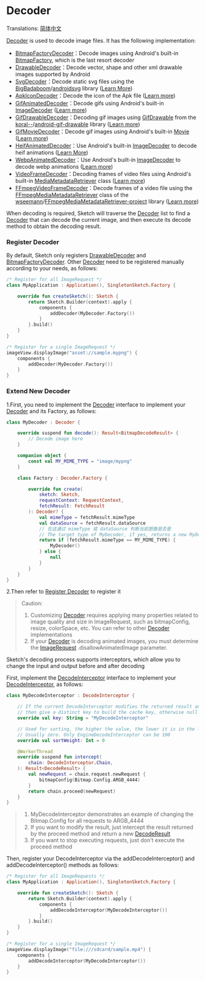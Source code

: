 # Decoder

Translations: [简体中文](decode_zh.md)

[Decoder] is used to decode image files. It has the following implementation:

* [BitmapFactoryDecoder][BitmapFactoryDecoder]：Decode images using Android's
  built-in [BitmapFactory], which is the last resort decoder
* [DrawableDecoder][DrawableDecoder]：Decode vector, shape and other xml drawable images supported by
  Android
* [SvgDecoder][SvgDecoder]：Decode static svg files using the [BigBadaboom]/[androidsvg]
  library ([Learn More](svg.md))
* [ApkIconDecoder][ApkIconDecoder]：Decode the icon of the Apk
  file ([Learn more](apk_app_icon.md#displays-an-icon-for-the-apk-file))
* [GifAnimatedDecoder][GifAnimatedDecoder]：Decode gifs using Android's
  built-in [ImageDecoder] ([Learn more](animated_image.md))
* [GifDrawableDecoder][GifDrawableDecoder]：Decoding gif images using [GifDrawable] from
  the [koral--]/[android-gif-drawable] library ([Learn more](animated_image.md))
* [GifMovieDecoder][GifMovieDecoder]：Decode gif images using Android's
  built-in [Movie] ([Learn more](animated_image.md))
* [HeifAnimatedDecoder][HeifAnimatedDecoder]：Use Android's built-in [ImageDecoder] to decode heif
  animations ([Learn More](animated_image.md))
* [WebpAnimatedDecoder][WebpAnimatedDecoder]：Use Android's built-in [ImageDecoder] to decode webp
  animations ([Learn more](animated_image.md))
* [VideoFrameDecoder][VideoFrameDecoder]：Decoding frames of video files using Android's
  built-in [MediaMetadataRetriever] class ([Learn more](video_frame.md))
* [FFmpegVideoFrameDecoder][FFmpegVideoFrameDecoder]：Decode frames of a video file using
  the [FFmpegMediaMetadataRetriever] class of the [wseemann]/[FFmpegMediaMetadataRetriever-project]
  library ([Learn more](video_frame.md))

When decoding is required, Sketch will traverse the [Decoder] list to find a [Decoder] that can
decode the current image, and then execute its decode method to obtain the decoding result.

### Register Decoder

By default, Sketch only registers [DrawableDecoder] and [BitmapFactoryDecoder]. Other [Decoder] need
to be registered manually according to your needs, as follows:

```kotlin
/* Register for all ImageRequest */
class MyApplication : Application(), SingletonSketch.Factory {

    override fun createSketch(): Sketch {
        return Sketch.Builder(context).apply {
            components {
                addDecoder(MyDecoder.Factory())
            }
        }.build()
    }
}

/* Register for a single ImageRequest */
imageView.displayImage("asset://sample.mypng") {
    components {
        addDecoder(MyDecoder.Factory())
    }
}
```

### Extend New Decoder

1.First, you need to implement the [Decoder] interface to implement your [Decoder] and its Factory,
as follows:

```kotlin
class MyDecoder : Decoder {

    override suspend fun decode(): Result<BitmapDecodeResult> {
        // Decode image here
    }

    companion object {
        const val MY_MIME_TYPE = "image/mypng"
    }

    class Factory : Decoder.Factory {

        override fun create(
            sketch: Sketch,
            requestContext: RequestContext,
            fetchResult: FetchResult
        ): Decoder? {
            val mimeType = fetchResult.mimeType
            val dataSource = fetchResult.dataSource
            // 在这通过 mimeType 或 dataSource 判断当前图像是否是
            // The target type of MyDecoder, if yes, returns a new MyDecoder
            return if (fetchResult.mimeType == MY_MIME_TYPE) {
                MyDecoder()
            } else {
                null
            }
        }
    }
}
```

2.Then refer to [Register Decoder](#Register-Decoder) to register it

> Caution:
> 1. Customizing [Decoder] requires applying many properties related to image quality and size in
     ImageRequest, such as bitmapConfig, resize, colorSpace, etc. You can refer to other [Decoder]
     implementations
> 2. If your [Decoder] is decoding animated images, you must determine the [ImageRequest]
     .disallowAnimatedImage parameter.




Sketch's decoding process supports interceptors, which allow you to change the input and output
before and after decoding

First, implement the [DecodeInterceptor] interface to implement your [DecodeInterceptor], as
follows:

```kotlin
class MyDecodeInterceptor : DecodeInterceptor {

    // If the current DecodeInterceptor modifies the returned result and is only used for partial requests, 
    // then give a distinct key to build the cache key, otherwise null is fine
    override val key: String = "MyDecodeInterceptor"

    // Used for sorting, the higher the value, the lower it is in the list. The value range is 0 ~ 100. 
    // Usually zero. Only EngineDecodeInterceptor can be 100
    override val sortWeight: Int = 0

    @WorkerThread
    override suspend fun intercept(
        chain: DecodeInterceptor.Chain,
    ): Result<DecodeResult> {
        val newRequest = chain.request.newRequest {
            bitmapConfig(Bitmap.Config.ARGB_4444)
        }
        return chain.proceed(newRequest)
    }
}
```

> 1. MyDecodeInterceptor demonstrates an example of changing the Bitmap.Config for all
     requests to ARGB_4444
> 2. If you want to modify the result, just intercept the result returned by the proceed method and
     return a new [DecodeResult]
> 3. If you want to stop executing requests, just don't execute the proceed method

Then, register your DecodeInterceptor via the addDecodeInterceptor() and
addDecodeInterceptor() methods as follows:

```kotlin
/* Register for all ImageRequests */
class MyApplication : Application(), SingletonSketch.Factory {

    override fun createSketch(): Sketch {
        return Sketch.Builder(context).apply {
            components {
                addDecodeInterceptor(MyDecodeInterceptor())
            }
        }.build()
    }
}

/* Register for a single ImageRequest */
imageView.displayImage("file:///sdcard/sample.mp4") {
    components {
        addDecodeInterceptor(MyDecodeInterceptor())
    }
}
```

[comment]: <> (classs)

[Decoder]: ../../sketch-core/src/commonMain/kotlin/com/github/panpf/sketch/decode/Decoder.kt

[Image]: ../../sketch-core/src/commonMain/kotlin/com/github/panpf/sketch/Image.kt

[FetchResult]: ../../sketch-core/src/commonMain/kotlin/com/github/panpf/sketch/fetch/FetchResult.kt

[BitmapFactoryDecoder]: ../../sketch-core/src/commonMain/kotlin/com/github/panpf/sketch/decode/internal/BitmapFactoryDecoder.kt

[DrawableDecoder]: ../../sketch-core/src/commonMain/kotlin/com/github/panpf/sketch/decode/internal/DrawableDecoder.kt

[FFmpegVideoFrameDecoder]: ../../sketch-video-ffmpeg/src/main/kotlin/com/github/panpf/sketch/decode/FFmpegVideoFrameDecoder.kt

[ApkIconDecoder]: ../../sketch-extensions-core/src/main/kotlin/com/github/panpf/sketch/decode/ApkIconDecoder.kt

[VideoFrameDecoder]: ../../sketch-video/src/main/kotlin/com/github/panpf/sketch/decode/VideoFrameDecoder.kt

[SvgDecoder]: ../../sketch-svg/src/main/kotlin/com/github/panpf/sketch/decode/SvgDecoder.kt

[DrawableDecoder]: ../../sketch-core/src/commonMain/kotlin/com/github/panpf/sketch/decode/internal/DrawableDecoder.kt

[GifAnimatedDecoder]: ../../sketch-animated/src/main/kotlin/com/github/panpf/sketch/decode/GifAnimatedDecoder.kt

[HeifAnimatedDecoder]: ../../sketch-animated/src/main/kotlin/com/github/panpf/sketch/decode/HeifAnimatedDecoder.kt

[WebpAnimatedDecoder]: ../../sketch-animated/src/main/kotlin/com/github/panpf/sketch/decode/WebpAnimatedDecoder.kt

[GifDrawableDecoder]: ../../sketch-animated-koralgif/src/main/kotlin/com/github/panpf/sketch/decode/GifDrawableDecoder.kt

[GifMovieDecoder]: ../../sketch-animated/src/main/kotlin/com/github/panpf/sketch/decode/GifMovieDecoder.kt

[ImageRequest]: ../../sketch-core/src/commonMain/kotlin/com/github/panpf/sketch/request/ImageRequest.kt

[wseemann]: https://github.com/wseemann

[FFmpegMediaMetadataRetriever-project]: https://github.com/wseemann/FFmpegMediaMetadataRetriever

[FFmpegMediaMetadataRetriever]: https://github.com/wseemann/FFmpegMediaMetadataRetriever/blob/master/core/src/main/kotlin/wseemann/media/FFmpegMediaMetadataRetriever.java

[BigBadaboom]: https://github.com/BigBadaboom

[androidsvg]: https://github.com/BigBadaboom/androidsvg

[koral--]: https://github.com/koral--

[android-gif-drawable]: https://github.com/koral--/android-gif-drawable

[GifDrawable]: https://github.com/koral--/android-gif-drawable/blob/dev/android-gif-drawable/src/main/kotlin/pl/droidsonroids/gif/GifDrawable.java

[Movie]: https://cs.android.com/android/platform/superproject/+/master:frameworks/base/graphics/kotlin/android/graphics/Movie.java

[ImageDecoder]: https://cs.android.com/android/platform/superproject/+/master:frameworks/base/graphics/kotlin/android/graphics/ImageDecoder.java

[BitmapFactory]: https://cs.android.com/android/platform/superproject/+/master:frameworks/base/graphics/kotlin/android/graphics/BitmapFactory.java

[MediaMetadataRetriever]: https://cs.android.com/android/platform/superproject/+/master:frameworks/base/media/kotlin/android/media/MediaMetadataRetriever.java

[DecodeInterceptor]: ../../sketch-core/src/commonMain/kotlin/com/github/panpf/sketch/decode/DecodeInterceptor.kt

[DecodeResult]: ../../sketch-core/src/commonMain/kotlin/com/github/panpf/sketch/decode/DecodeResult.kt

[ImageRequest]: ../../sketch-core/src/commonMain/kotlin/com/github/panpf/sketch/request/ImageRequest.kt